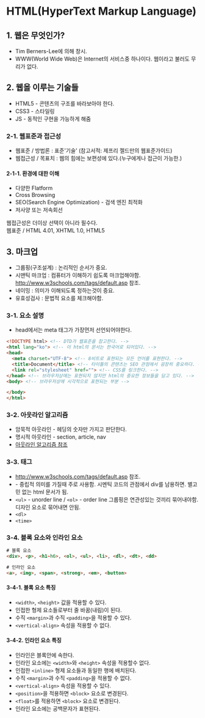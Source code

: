 # HTML(HyperText Markup Language)

## 1. 웹은 무엇인가?
* Tim Berners-Lee에 의해 창시.<br>
* WWW(World Wide Web)은 Internet의 서비스중 하나이다. 웹이라고 불러도 무리가 없다.<br>

## 2. 웹을 이루는 기술들
* HTML5 - 콘텐츠의 구조를 바라보아야 한다.
* CSS3 - 스타일링
* JS - 동적인 구현을 가능하게 해줌

### 2-1. 웹표준과 접근성
* 웹표준 / 방법론 : 표준'기술' (참고서적: 제프리 젤드만의 웹표준가이드)
* 웹접근성 / 목표치 : 웹의 힘에는 보편성에 있다.(누구에게나 접근이 가능한.)

#### 2-1-1. 환경에 대한 이해
* 다양한 Flatform
* Cross Browsing
* SEO(Search Engine Optimization) - 검색 엔진 최적화
* 저사양 또는 저속회선

 웹접근성은 더이상 선택이 아니라 필수다.<br>
 웹표준 / HTML 4.01, XHTML 1.0, HTML5

## 3. 마크업
* 그룹핑(구조설계) : 논리적인 순서가 중요.
* 시맨틱 마크업 : 컴퓨터가 이해하기 쉽도록 마크업해야함. http://www.w3schools.com/tags/default.asp 참조.
* 네이밍 : 의미가 이해되도록 정하는것이 중요.
* 유효성검사 : 문법적 요소를 체크해야함.

### 3-1. 요소 설명 <br>
* head에서는 meta 태그가 가장먼저 선언되어야한다.<br>

```html
<!DOCTYPE html> <!-- DTD가 웹표준을 참고한다. -->
<html lang="ko"> <!-- 이 html의 문서는 한국어로 되어있다. -->
<head>
  <meta charset="UTF-8"> <!-- 8비트로 표현되는 모든 언어를 표현한다. -->
  <title>Document</title> <!-- 타이틀의 콘텐츠는 SEO 관점에서 굉장히 중요하다. -->
  <link rel="stylesheet" href=""> <!-- CSS를 링크한다. -->
</head> <!-- 브라우저상에는 표현되지 않지만 html의 중요한 정보들을 담고 있다. -->
<body> <!-- 브라우저상에 시각적으로 표현되는 부분 -->

</body>
</html>
```

### 3-2. 아웃라인 알고리즘
* 암묵적 아웃라인 - 헤딩의 숫자만 가지고 판단한다.
* 명시적 아웃라인 - section, article, nav
* [아웃라인 알고리즘 참조](https://developer.mozilla.org/ko/docs/Web/HTML/HTML5_%EB%AC%B8%EC%84%9C%EC%9D%98_%EC%84%B9%EC%85%98%EA%B3%BC_%EC%9C%A4%EA%B3%BD)

### 3-3. 태그
* http://www.w3schools.com/tags/default.asp 참조.
* <div> - 중립적 의미를 가질때 주로 사용함. 시멘틱 코드의 관점에서 div를 남용하면. 별고민 없는 html 문서가 됨.
* `<ul>` - unorder line / `<ol>` - order line
그룹핑은 연관성있는 것끼리 묶어내야함. 디자인 요소로 묶어내면 안됨.
* `<dl>`
* `<time>`


### 3-4. 블록 요소와 인라인 요소

```html
# 블록 요소
<div>, <p>, <h1~h6>, <ol>, <ul>, <li>, <dl>, <dt>, <dd>

# 인라인 요소
<a>, <img>, <span>, <strong>, <em>, <button>
```

#### 3-4-1. 블록 요소 특징
* `<width>`, `<height>` 값을 적용할 수 있다.
* 인접한 형제 요소들로부터 줄 바꿈(내림)이 된다.
* 수직 `<margin>`과 수직 `<padding>`을 적용할 수 있다.
* `<vertical-align>` 속성을 적용할 수 없다.

#### 3-4-2. 인라인 요소 특징
* 인라인은 블록안에 속한다.
* 인라인 요소에는 `<width>`와 `<height>` 속성을 적용할수 없다.
* 인접한 `<inline>` 형제 요소들과 동일한 행에 배치된다.
* 수직 `<margin>`과 수직 `<padding>`을 적용할 수 없다.
* `<vertical-align>` 속성을 적용할 수 있다.
* `<position>`을 적용하면 `<block>` 요소로 변경된다.
* `<float>`를 적용하면 `<block>` 요소로 변경된다.
* 인라인 요소에는 공백문자가 표현된다.